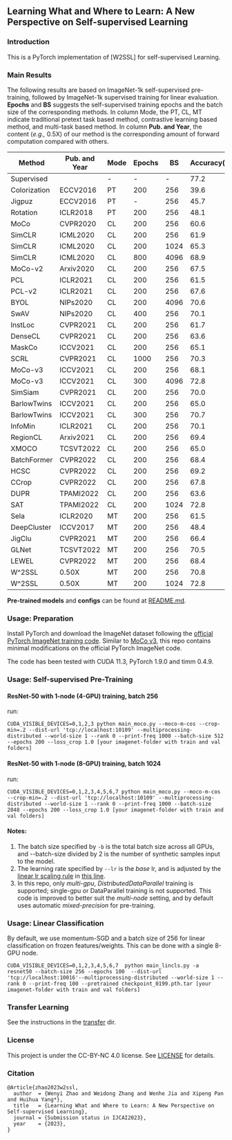 ## Learning What and Where to Learn: A New Perspective on Self-supervised Learning

### Introduction
This is a PyTorch implementation of [W2SSL] for self-supervised Learning.

### Main Results

The following results are based on ImageNet-1k self-supervised pre-training, followed by ImageNet-1k supervised training for linear evaluation. **Epochs** and **BS** suggests the self-supervised training epochs and the batch size of the corresponding methods. In column Mode, the PT, CL, MT indicate traditional pretext task based method, contrastive learning based method, and multi-task based method. In column **Pub. and Year**, the content (*e.g.,* 0.5X) of our method is the corresponding amount of forward computation compared with others. 

| Method       | Pub\. and Year | Mode | Epochs | BS   | Accuracy\(%\) |
|--------------|----------------|------|--------|------|---------------|
| Supervised   |                | \-   | \-     | \-   | 77\.2         |
| Colorization | ECCV2016       | PT   | 200    | 256  | 39\.6         |
| Jigpuz       | ECCV2016       | PT   | \-     | 256  | 45\.7         |
| Rotation     | ICLR2018       | PT   | 200    | 256  | 48\.1         |
| MoCo         | CVPR2020       | CL   | 200    | 256  | 60\.6         |
| SimCLR       | ICML2020       | CL   | 200    | 256  | 61\.9         |
| SimCLR       | ICML2020       | CL   | 200    | 1024 | 65\.3         |
| SimCLR       | ICML2020       | CL   | 800    | 4096 | 68\.9         |
| MoCo\-v2     | Arxiv2020      | CL   | 200    | 256  | 67\.5         |
| PCL          | ICLR2021       | CL   | 200    | 256  | 61\.5         |
| PCL\-v2      | ICLR2021       | CL   | 200    | 256  | 67\.6         |
| BYOL         | NIPs2020       | CL   | 200    | 4096 | 70\.6         |
| SwAV         | NIPs2020       | CL   | 400    | 256  | 70\.1         |
| InstLoc      | CVPR2021       | CL   | 200    | 256  | 61\.7         |
| DenseCL      | CVPR2021       | CL   | 200    | 256  | 63\.6         |
| MaskCo       | ICCV2021       | CL   | 200    | 256  | 65\.1         |
| SCRL         | CVPR2021       | CL   | 1000   | 256  | 70\.3         |
| MoCo\-v3     | ICCV2021       | CL   | 200    | 256  | 68\.1         |
| MoCo\-v3     | ICCV2021       | CL   | 300    | 4096 | 72\.8         |
| SimSiam      | CVPR2021       | CL   | 200    | 256  | 70\.0         |
| BarlowTwins  | ICCV2021       | CL   | 200    | 256  | 65\.0         |
| BarlowTwins  | ICCV2021       | CL   | 300    | 256  | 70\.7         |
| InfoMin      | ICLR2021       | CL   | 200    | 256  | 70\.1         |
| RegionCL     | Arxiv2021      | CL   | 200    | 256  | 69\.4         |
| XMOCO        | TCSVT2022      | CL   | 200    | 256  | 65\.0         |
| BatchFormer  | CVPR2022       | CL   | 200    | 256  | 68\.4         |
| HCSC         | CVPR2022       | CL   | 200    | 256  | 69\.2         |
| CCrop        | CVPR2022       | CL   | 200    | 256  | 67\.8         |
| DUPR         | TPAMI2022      | CL   | 200    | 256  | 63\.6         |
| SAT          | TPAMI2022      | CL   | 200    | 1024 | 72\.8         |
| Sela         | ICLR2020       | MT   | 200    | 256  | 61\.5         |
| DeepCluster  | ICCV2017       | MT   | 200    | 256  | 48\.4         |
| JigClu       | CVPR2021       | MT   | 200    | 256  | 66\.4         |
| GLNet        | TCSVT2022      | MT   | 200    | 256  | 70\.5         |
| LEWEL        | CVPR2022       | MT   | 200    | 256  | 68\.4         |
| W^2SSL       | 0\.50X         | MT   | 200    | 256  | 70\.8         |
| W^2SSL       | 0\.50X         | MT   | 200    | 1024 | 72\.8         |



**Pre-trained models** and **configs** can be found at [README.md](https://github.com/WilyZhao8/W2SSL/blob/main/README.md).


### Usage: Preparation

Install PyTorch and download the ImageNet dataset following the [official PyTorch ImageNet training code](https://github.com/pytorch/examples/tree/master/imagenet). Similar to [MoCo v3](https://github.com/facebookresearch/moco-v3), this repo contains minimal modifications on the official PyTorch ImageNet code. 

The code has been tested with CUDA 11.3, PyTorch 1.9.0 and timm 0.4.9.

### Usage: Self-supervised Pre-Training

#### ResNet-50 with 1-node (4-GPU) training, batch 256
run:
```
CUDA_VISIBLE_DEVICES=0,1,2,3 python main_moco.py --moco-m-cos --crop-min=.2 --dist-url 'tcp://localhost:10109' --multiprocessing-distributed --world-size 1 --rank 0 --print-freq 1000 --batch-size 512 --epochs 200 --loss_crop 1.0 [your imagenet-folder with train and val folders]
```

#### ResNet-50 with 1-node (8-GPU) training, batch 1024
run:
```
CUDA_VISIBLE_DEVICES=0,1,2,3,4,5,6,7 python main_moco.py --moco-m-cos --crop-min=.2 --dist-url 'tcp://localhost:10109' --multiprocessing-distributed --world-size 1 --rank 0 --print-freq 1000 --batch-size 2048 --epochs 200 --loss_crop 1.0 [your imagenet-folder with train and val folders]
```

#### Notes:
1. The batch size specified by `-b` is the total batch size across all GPUs, and --batch-size divided by 2 is the number of synthetic samples input to the model.
2. The learning rate specified by `--lr` is the *base* lr, and is adjusted by the [linear lr scaling rule](https://arxiv.org/abs/1706.02677) in [this line](https://github.com/facebookresearch/moco-v3/blob/main/main_moco.py#L213).
3. In this repo, only *multi-gpu*, *DistributedDataParallel* training is supported; single-gpu or DataParallel training is not supported. This code is improved to better suit the *multi-node* setting, and by default uses automatic *mixed-precision* for pre-training.

### Usage: Linear Classification

By default, we use momentum-SGD and a batch size of 256 for linear classification on frozen features/weights. This can be done with a single 8-GPU node.

```
CUDA_VISIBLE_DEVICES=0,1,2,3,4,5,6,7  python main_lincls.py -a resnet50 --batch-size 256 --epochs 100  --dist-url 'tcp://localhost:10016'--multiprocessing-distributed --world-size 1 --rank 0 --print-freq 100 --pretrained checkpoint_0199.pth.tar [your imagenet-folder with train and val folders]
```

### Transfer Learning

See the instructions in the [transfer](https://github.com/WilyZhao8/W2SSL/tree/main/ab_study_det) dir.

### License

This project is under the CC-BY-NC 4.0 license. See [LICENSE](LICENSE) for details.

### Citation
```
@Article{zhao2023w2ssl,
  author  = {Wenyi Zhao and Weidong Zhang and Wenhe Jia and Xipeng Pan and Huihua Yang*},
  title   = {Learning What and Where to Learn: A New Perspective on Self-supervised Learning},
  journal = {Submission status in IJCAI2023},
  year    = {2023},
}
```

